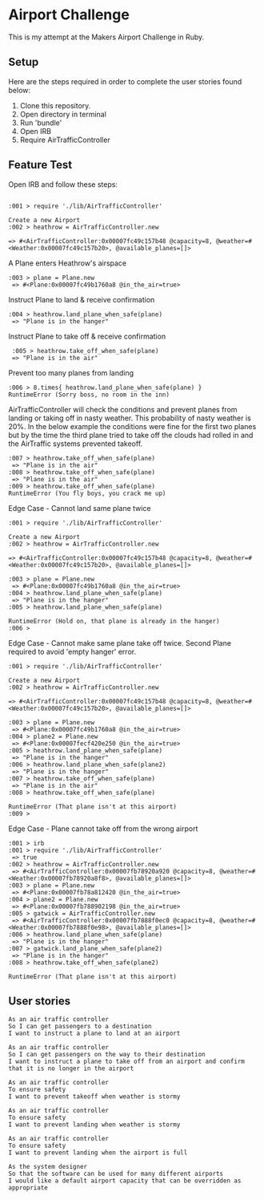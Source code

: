 Airport Challenge
=================

This is my attempt at the Makers Airport Challenge in Ruby.

Setup
----

Here are the steps required in order to complete the user stories found below:

1. Clone this repository.
2. Open directory in terminal
3. Run 'bundle'
4. Open IRB
5. Require AirTrafficController

Feature Test
----

Open IRB and follow these steps:

```

:001 > require './lib/AirTrafficController'

Create a new Airport
:002 > heathrow = AirTrafficController.new

=> #<AirTrafficController:0x00007fc49c157b48 @capacity=8, @weather=#<Weather:0x00007fc49c157b20>, @available_planes=[]>
```

A Plane enters Heathrow's airspace

```
:003 > plane = Plane.new
 => #<Plane:0x00007fc49b1760a8 @in_the_air=true>
```

Instruct Plane to land & receive confirmation
```
:004 > heathrow.land_plane_when_safe(plane)
 => "Plane is in the hanger"
```

Instruct Plane to take off & receive confirmation
```
 :005 > heathrow.take_off_when_safe(plane)
 => "Plane is in the air"
```

Prevent too many planes from landing
```
:006 > 8.times{ heathrow.land_plane_when_safe(plane) }
RuntimeError (Sorry boss, no room in the inn)
```

AirTrafficController will check the conditions and prevent planes from landing or taking off in nasty weather.
This probability of nasty weather is 20%.
In the below example the conditions were fine for the first two planes but by the time the third plane tried to take off the clouds had rolled in and the AirTraffic systems prevented takeoff.
```
:007 > heathrow.take_off_when_safe(plane)
 => "Plane is in the air"
:008 > heathrow.take_off_when_safe(plane)
 => "Plane is in the air"
:009 > heathrow.take_off_when_safe(plane)
RuntimeError (You fly boys, you crack me up)
```

Edge Case - Cannot land same plane twice
```
:001 > require './lib/AirTrafficController'

Create a new Airport
:002 > heathrow = AirTrafficController.new

=> #<AirTrafficController:0x00007fc49c157b48 @capacity=8, @weather=#<Weather:0x00007fc49c157b20>, @available_planes=[]>

:003 > plane = Plane.new
 => #<Plane:0x00007fc49b1760a8 @in_the_air=true>
:004 > heathrow.land_plane_when_safe(plane)
 => "Plane is in the hanger"
:005 > heathrow.land_plane_when_safe(plane)

RuntimeError (Hold on, that plane is already in the hanger)
:006 >

```

Edge Case - Cannot make same plane take off twice.
Second Plane required to avoid 'empty hanger' error.
```
:001 > require './lib/AirTrafficController'

Create a new Airport
:002 > heathrow = AirTrafficController.new

=> #<AirTrafficController:0x00007fc49c157b48 @capacity=8, @weather=#<Weather:0x00007fc49c157b20>, @available_planes=[]>

:003 > plane = Plane.new
 => #<Plane:0x00007fc49b1760a8 @in_the_air=true>
:004 > plane2 = Plane.new
 => #<Plane:0x00007fecf420e250 @in_the_air=true>
:005 > heathrow.land_plane_when_safe(plane)
 => "Plane is in the hanger"
:006 > heathrow.land_plane_when_safe(plane2)
 => "Plane is in the hanger"
:007 > heathrow.take_off_when_safe(plane)
 => "Plane is in the air"
:008 > heathrow.take_off_when_safe(plane)

RuntimeError (That plane isn't at this airport)
:009 >

```

Edge Case - Plane cannot take off from the wrong airport
```
:001 > irb
:001 > require './lib/AirTrafficController'
 => true
:002 > heathrow = AirTrafficController.new
 => #<AirTrafficController:0x00007fb78920a920 @capacity=8, @weather=#<Weather:0x00007fb78920a8f8>, @available_planes=[]>
:003 > plane = Plane.new
 => #<Plane:0x00007fb78a812420 @in_the_air=true>
:004 > plane2 = Plane.new
 => #<Plane:0x00007fb788902198 @in_the_air=true>
:005 > gatwick = AirTrafficController.new
 => #<AirTrafficController:0x00007fb7888f0ec0 @capacity=8, @weather=#<Weather:0x00007fb7888f0e98>, @available_planes=[]>
:006 > heathrow.land_plane_when_safe(plane)
 => "Plane is in the hanger"
:007 > gatwick.land_plane_when_safe(plane2)
 => "Plane is in the hanger"
:008 > heathrow.take_off_when_safe(plane2)

RuntimeError (That plane isn't at this airport)

```


User stories
-----
```
As an air traffic controller
So I can get passengers to a destination
I want to instruct a plane to land at an airport

As an air traffic controller
So I can get passengers on the way to their destination
I want to instruct a plane to take off from an airport and confirm that it is no longer in the airport

As an air traffic controller
To ensure safety
I want to prevent takeoff when weather is stormy

As an air traffic controller
To ensure safety
I want to prevent landing when weather is stormy

As an air traffic controller
To ensure safety
I want to prevent landing when the airport is full

As the system designer
So that the software can be used for many different airports
I would like a default airport capacity that can be overridden as appropriate
```
